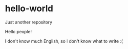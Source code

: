 # hello-world
Just another repository

Hello people!

I don't know much English, so I don't know what to write :(
